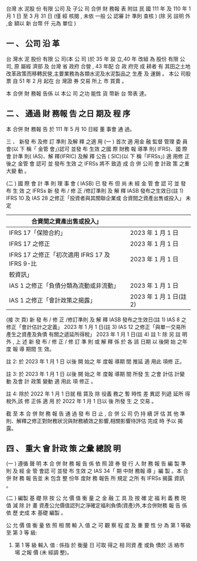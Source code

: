 台灣 水 泥股 份 有限 公司 及 子公 司 合併 財 務報 表 附註 民 國 111 年 及 110 年 1 月 1 日 至 3 月 31 日
(僅 經 核閱 , 未依 一般 公 認審 計 準則 查核 ) (除 另 註明 外 ,金 額以 新 台幣 仟 元為 單位 )

## 一 、 公司 沿 革

 台 灣水 泥 股份 有限 公 司(本 公 司 )於 35 年 設 立,40 年 改組 為 股份 有限 公 司, 原 屬經 濟部 及 台灣 省 政府 合營 , 43 年配 合 政 府完 成 耕者 有 其田之土地改革政策而移轉民營,主要業務為各類水泥及水泥製品之 生產 及 運銷 。 本公 司股 票 自 51 年 2 月 起在 台 灣證 券 交易 所上 市 買賣 。

 本 合併 財 務報 告係 以 本公 司 之功 能性 貨 幣新 台 幣表 達。

## 二 、 通過 財 務報 告 之日 期及 程 序

 本 合併 財 務報 告 於 111 年 5 月 10 日經 董 事會 通 過。

三 、 新發 布 及修 訂 準則 及解 釋 之適 用
(一 ) 首次 適 用金 融 監督 管理 委 員會(以 下 稱「 金管 會」)認可 並發 布 生效 之國 際 財務 報 導準 則( IFRS)、國 際 會 計準 則( IAS)、解 釋(IFRIC)
及解 釋 公告 ( SIC)(以 下 稱「IFRSs」)
 適 用修 正 後之 金管 會 認可 並 發布 生效 之 IFRSs 將不 致造 成 合 併 公司 會 計政 策 之重 大變 動 。

(二 ) 國 際 會 計 準 則 理 事 會 ( IASB) 已 發 布 但 尚 未 經 金 管 會 認 可 並 發 布 生 效 之 IFRSs 新 發 布 / 修 正 /修訂準則 及 解 釋 IASB 發布之生效日(註 1) IFRS 10 及 IAS 28 之修正「投資者與其關聯企業或 合資間之資產出售或投入」
未 定

| 合資間之資產出售或投入」                       |                           |
|------------------------------------------------|---------------------------|
| IFRS 17「保險合約」                            | 2023 年 1 月 1 日         |
| IFRS 17 之修正                                 | 2023 年 1 月 1 日         |
| IFRS 17 之修正「初次適用 IFRS 17 及 IFRS 9-比 | 2023 年 1 月 1 日         |
| 較資訊」                                       |                           |
| IAS 1 之修正「負債分類為流動或非流動」         | 2023 年 1 月 1 日         |
| IAS 1 之修正「會計政策之揭露」                 | 2023 年 1 月 1 日(註 2) |

(接 次 頁)
新 發 布 / 修 正 /修訂準則 及 解 釋 IASB 發布之生效日(註 1)
IAS 8 之修正「會計估計之定義」 2023 年 1 月 1 日(註 3)
IAS 12 之修正「與單一交易所產生之資產及負債 有關之遞延所得稅」
2023 年 1 月 1 日(註 4)
註 1: 除 另 註 明 外 , 上 述 新 發 布 / 修 正 / 修 訂 準 則 或 解 釋 係 於 各 該 日期 以 後開 始 之年 度 報 導 期間 生 效。

註 2: 於 2023 年 1 月 1 日 以後 開 始之 年 度報 導期 間 推延 適 用此 項修 正。

註 3: 於 2023 年 1 月 1 日 以後 開 始之 年 度報 導期 間 所發 生 之會 計估 計變 動 及會 計 政策 變動 適 用此 項 修正 。

註 4: 除於 2022 年 1 月 1 日就 租 賃及 除 役義 務之 暫 時性 差 異認 列遞 延所 得 稅外,該 修 正係 適 用 於 2022 年 1 月 1 日以 後 所發 生 之 交易 。

截 至 本 合 併 財 務 報 告 通 過 發 布 日 止 , 合 併 公 司 仍 持 續 評 估 其 他 準則、解釋之修正對財務狀況與財務績效之影響,相關影響待評估 完成 時 予以 揭 露。

## 四 、 重大 會 計政 策 之彙 總說 明

(一 ) 遵循 聲 明 本 合 併 財 務 報 告 係 依 照 證 券 發 行 人 財 務 報 告 編 製 準 則 及 經 金 管 會認 可 並發 布 生效 之 IAS 34「 期 中財 務報 導 」編 製 。本 合併 財 務 報 告並 未 包含 整 份年 度財 務 報告 所 規定 之所 有 IFRSs 揭露 資訊 。

(二 ) 編製 基 礎 除 按 公 允 價 值 衡 量 之 金 融 工 具 及 按 確 定 福 利 義 務 現 值 減 除 計 畫 資產公允價值認列之淨確定福利負債(資產)外,本合併財務 報 告 係依 歷 史成 本 基礎 編製 。

 公 允 價 值 衡 量 依 照 相 關 輸 入 值 之 可 觀 察 程 度 及 重 要 性 分 為 第 1 等級 至 第 3 等 級:
1. 第 1 等 級 輸入 值 : 係指 於 衡量 日 可取 得之 相 同資 產 或負 債於 活 絡市 場 之報 價 (未 經調 整)。